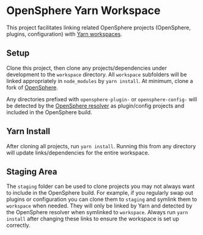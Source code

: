 # OpenSphere Yarn Workspace

This project facilitates linking related OpenSphere projects (OpenSphere, plugins, configuration) with [Yarn workspaces](https://yarnpkg.com/lang/en/docs/workspaces/).

## Setup

Clone this project, then clone any projects/dependencies under development to the `workspace` directory. All `workspace` subfolders will be linked appropriately in `node_modules` by `yarn install`. At minimum, clone a fork of [OpenSphere](https://github.com/ngageoint/opensphere).

Any directories prefixed with `opensphere-plugin-` or `opensphere-config-` will be detected by the [OpenSphere resolver](https://github.com/ngageoint/opensphere-build-resolver) as plugin/config projects and included in the OpenSphere build.

## Yarn Install

After cloning all projects, run `yarn install`. Running this from any directory will update links/dependencies for the entire workspace.

## Staging Area

The `staging` folder can be used to clone projects you may not always want to include in the OpenSphere build. For example, if you regularly swap out plugins or configuration you can clone them to `staging` and symlink them to `workspace` when needed. They will only be linked by Yarn and detected by the OpenSphere resolver when symlinked to `workspace`. Always run `yarn install` after changing these links to ensure the workspace is set up correctly.
